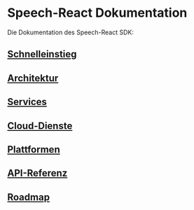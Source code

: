 # Speech-React Dokumentation

Die Dokumentation des Speech-React SDK:

## [Schnelleinstieg](./quickstart/README.md)

## [Architektur](./design/Design.md)

## [Services](./service/Service.md)

## [Cloud-Dienste](./cloud/Cloud.md)

## [Plattformen](./platform/README.md)

## [API-Referenz](./api/index.html)

## [Roadmap](./roadmap/README.md)
